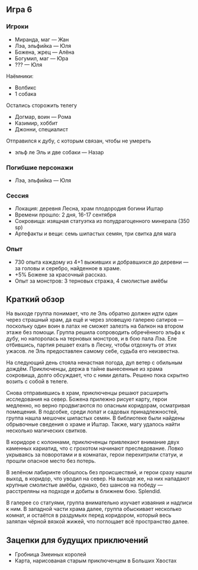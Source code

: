 ## Игра 6

### Игроки

- Миранда, маг — Жан
- Лэа, эльфийка — Юля
- Божена, жрец — Алёна
- Богумил, маг — Юра
- ??? — Юля

Наёмники:

- Волбикс
- 1 собака

Остались сторожить телегу

- Догмар, воин — Рома
- Казимир, хоббит
- Джонни, специалист

Отправился к дубу, с которым связан, чтобы не умереть

- эльф ле Эль и две собаки — Назар

### Погибшие персонажи

- Лэа, эльфийка — Юля

### Сессия

- Локация: деревня Лесна, храм плодородия богини Иштар
- Времени прошло: 2 дня, 16-17 сентября
- Сокровища: изящная статуэтка из полудрагоценного минерала (350 sp)
- Артефакты и вещи: семь шипастых семян, три свитка для мага

### Опыт

- 730 опыта каждому из 4+1 выживших и добравшихся до деревни — за головы и серебро, найденное в храме.
- +5% Божене за красочный рассказ.
- Опыт за монстров: 3 терновых стража, 4 смолистые амёбы

## Краткий обзор

На выходе группа понимает, что ле Эль обратно должен идти один через страшный храм, да ещё и через зловещую галерею сатиров — поскольку один воин в латах не сможет залезть на балкон на втором этаже без помощи. Группа решила сопроводить обречённого эльфа к дубу, но напоролась на терновых монстров, и в бою пала Лэа. Еле отбившись, партия решает ехать в Лесну, чтобы отдохнуть от этих ужасов. ле Эль предоставлен самому себе, судьба его неизвестна.

На следующий день стояла ненастная погода, дул ветер с обильным дождём. Приключенцы, держа в тайне вынесенные из храма сокровища, долго обсуждает, что с ними делать. Решено пока скрытно возить с собой в телеге.

Снова отправившись в храм, приключенцы решают расширить исследования на север. Божена прилежно рисует карту, герои медленно, но верно продвигаются по опасным коридорам, осматривая помещения. В подсобке, среди лопат и садовых принадлежностей, группа нашла мешочек шипастых семян. В библиотеке были найдены обрывочные сведения о храме и Иштар. Также, магу удалось найти несколько магических свитков.

В коридоре с колоннами, приключенцы привлекают внимание двух каменных кариатид, что с грохотом начинают преследование. Ловко укрываясь за поворотами и в комнатах, герои перехитрили статуи, и прошли опасное место без потерь.

В зелёном лабиринте обошлось без происшествий, и герои сразу нашли выход, в коридор, что уводил на север. На выходе же, на них нападают крупные смолистые амёбы, однако, без шансов на победу — расстреляны на подходе и добиты в ближнем бою. Splendid.

В галерее со статуями, группа внимательно изучает изваяния и надписи к ним. В западной части храма далее, группа обыскивает несколько комнат, и остаётся в раздумьях перед коридором, который весь заляпан чёрной вязкой жижей, что поглощает всё пространство далее.

## Зацепки для будущих приключений

- Гробница Змеиных королей
- Карта, нарисованая старым приключенцем в Больших Хвостах
